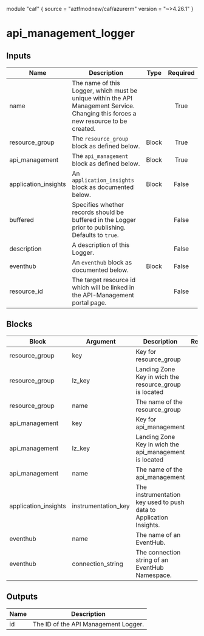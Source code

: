 module "caf" {
  source  = "aztfmodnew/caf/azurerm"
  version = "~>4.26.1"
}

# api_management_logger

## Inputs
| Name | Description | Type | Required |
|------|-------------|------|:--------:|
|name| The name of this Logger, which must be unique within the API Management Service. Changing this forces a new resource to be created.||True|
|resource_group|The `resource_group` block as defined below.|Block|True|
|api_management|The `api_management` block as defined below.|Block|True|
|application_insights| An `application_insights` block as documented below.| Block |False|
|buffered| Specifies whether records should be buffered in the Logger prior to publishing. Defaults to `true`.||False|
|description| A description of this Logger.||False|
|eventhub| An `eventhub` block as documented below.| Block |False|
|resource_id| The target resource id which will be linked in the API-Management portal page.||False|

## Blocks
| Block | Argument | Description | Required |
|-------|----------|-------------|----------|
|resource_group| key | Key for  resource_group||| Required if  |
|resource_group| lz_key |Landing Zone Key in wich the resource_group is located|||True|
|resource_group| name | The name of the resource_group |||True|
|api_management| key | Key for  api_management||| Required if  |
|api_management| lz_key |Landing Zone Key in wich the api_management is located|||True|
|api_management| name | The name of the api_management |||True|
|application_insights|instrumentation_key| The instrumentation key used to push data to Application Insights.|||True|
|eventhub|name| The name of an EventHub.|||True|
|eventhub|connection_string| The connection string of an EventHub Namespace.|||True|

## Outputs
| Name | Description |
|------|-------------|
|id|The ID of the API Management Logger.|||

